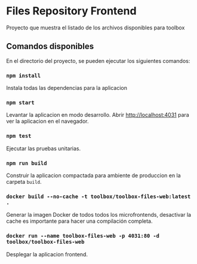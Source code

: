 # Files Repository Frontend

Proyecto que muestra el listado de los archivos disponibles para toolbox

## Comandos disponibles

En el directorio del proyecto, se pueden ejecutar los siguientes comandos:
### `npm install`  

Instala todas las dependencias para la aplicacion  

### `npm start`

Levantar la aplicacion en modo desarrollo.
Abrir [http://localhost:4031](http://localhost:4031) para ver la aplicacion en el navegador.

### `npm test`

Ejecutar las pruebas unitarias.

### `npm run build`

Construir la aplicacion compactada para ambiente de produccion en la carpeta `build`.

### `docker build --no-cache -t toolbox/toolbox-files-web:latest .`  

Generar la imagen Docker de todos todos los microfrontends, desactivar la cache es importante para hacer una compilación completa.
   
        
### `docker run --name toolbox-files-web -p 4031:80 -d toolbox/toolbox-files-web`  

Desplegar la aplicacion frontend.